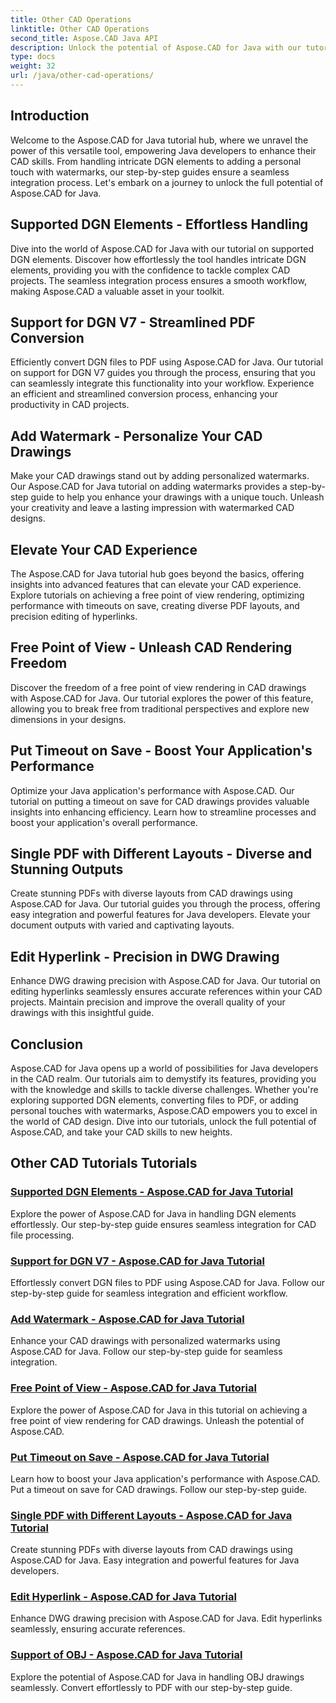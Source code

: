 ```yaml
---
title: Other CAD Operations
linktitle: Other CAD Operations
second_title: Aspose.CAD Java API
description: Unlock the potential of Aspose.CAD for Java with our tutorials. From handling DGN elements to adding watermarks, boost your CAD skills effortlessly.
type: docs
weight: 32
url: /java/other-cad-operations/
---
```

## Introduction

Welcome to the Aspose.CAD for Java tutorial hub, where we unravel the power of this versatile tool, empowering Java developers to enhance their CAD skills. From handling intricate DGN elements to adding a personal touch with watermarks, our step-by-step guides ensure a seamless integration process. Let's embark on a journey to unlock the full potential of Aspose.CAD for Java.

## Supported DGN Elements - Effortless Handling

Dive into the world of Aspose.CAD for Java with our tutorial on supported DGN elements. Discover how effortlessly the tool handles intricate DGN elements, providing you with the confidence to tackle complex CAD projects. The seamless integration process ensures a smooth workflow, making Aspose.CAD a valuable asset in your toolkit.

## Support for DGN V7 - Streamlined PDF Conversion

Efficiently convert DGN files to PDF using Aspose.CAD for Java. Our tutorial on support for DGN V7 guides you through the process, ensuring that you can seamlessly integrate this functionality into your workflow. Experience an efficient and streamlined conversion process, enhancing your productivity in CAD projects.

## Add Watermark - Personalize Your CAD Drawings

Make your CAD drawings stand out by adding personalized watermarks. Our Aspose.CAD for Java tutorial on adding watermarks provides a step-by-step guide to help you enhance your drawings with a unique touch. Unleash your creativity and leave a lasting impression with watermarked CAD designs.

## Elevate Your CAD Experience

The Aspose.CAD for Java tutorial hub goes beyond the basics, offering insights into advanced features that can elevate your CAD experience. Explore tutorials on achieving a free point of view rendering, optimizing performance with timeouts on save, creating diverse PDF layouts, and precision editing of hyperlinks.

## Free Point of View - Unleash CAD Rendering Freedom

Discover the freedom of a free point of view rendering in CAD drawings with Aspose.CAD for Java. Our tutorial explores the power of this feature, allowing you to break free from traditional perspectives and explore new dimensions in your designs.

## Put Timeout on Save - Boost Your Application's Performance

Optimize your Java application's performance with Aspose.CAD. Our tutorial on putting a timeout on save for CAD drawings provides valuable insights into enhancing efficiency. Learn how to streamline processes and boost your application's overall performance.

## Single PDF with Different Layouts - Diverse and Stunning Outputs

Create stunning PDFs with diverse layouts from CAD drawings using Aspose.CAD for Java. Our tutorial guides you through the process, offering easy integration and powerful features for Java developers. Elevate your document outputs with varied and captivating layouts.

## Edit Hyperlink - Precision in DWG Drawing

Enhance DWG drawing precision with Aspose.CAD for Java. Our tutorial on editing hyperlinks seamlessly ensures accurate references within your CAD projects. Maintain precision and improve the overall quality of your drawings with this insightful guide.

## Conclusion

Aspose.CAD for Java opens up a world of possibilities for Java developers in the CAD realm. Our tutorials aim to demystify its features, providing you with the knowledge and skills to tackle diverse challenges. Whether you're exploring supported DGN elements, converting files to PDF, or adding personal touches with watermarks, Aspose.CAD empowers you to excel in the world of CAD design. Dive into our tutorials, unlock the full potential of Aspose.CAD, and take your CAD skills to new heights.
## Other CAD Tutorials Tutorials
### [Supported DGN Elements - Aspose.CAD for Java Tutorial](./supported-dgn-elements/)
Explore the power of Aspose.CAD for Java in handling DGN elements effortlessly. Our step-by-step guide ensures seamless integration for CAD file processing.
### [Support for DGN V7 - Aspose.CAD for Java Tutorial](./support-for-dgn-v7/)
Effortlessly convert DGN files to PDF using Aspose.CAD for Java. Follow our step-by-step guide for seamless integration and efficient workflow.
### [Add Watermark - Aspose.CAD for Java Tutorial](./add-watermark/)
Enhance your CAD drawings with personalized watermarks using Aspose.CAD for Java. Follow our step-by-step guide for seamless integration.
### [Free Point of View - Aspose.CAD for Java Tutorial](./free-point-of-view/)
Explore the power of Aspose.CAD for Java in this tutorial on achieving a free point of view rendering for CAD drawings. Unleash the potential of Aspose.CAD.
### [Put Timeout on Save - Aspose.CAD for Java Tutorial](./put-timeout-on-save/)
Learn how to boost your Java application's performance with Aspose.CAD. Put a timeout on save for CAD drawings. Follow our step-by-step guide.
### [Single PDF with Different Layouts - Aspose.CAD for Java Tutorial](./single-pdf-different-layouts/)
Create stunning PDFs with diverse layouts from CAD drawings using Aspose.CAD for Java. Easy integration and powerful features for Java developers.
### [Edit Hyperlink - Aspose.CAD for Java Tutorial](./edit-hyperlink/)
Enhance DWG drawing precision with Aspose.CAD for Java. Edit hyperlinks seamlessly, ensuring accurate references.
### [Support of OBJ - Aspose.CAD for Java Tutorial](./support-of-obj/)
Explore the potential of Aspose.CAD for Java in handling OBJ drawings seamlessly. Convert effortlessly to PDF with our step-by-step guide.
